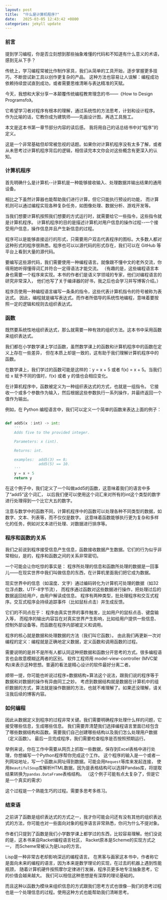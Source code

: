 ```yaml
---
layout: post
title:  "什么是计算机程序?"
date:   2025-03-05 12:43:42 +0800
categories: jekyll update
---
```


### 前言

提到学习编程，你是否立刻想到那些抽象难懂的代码和不知道有什么意义的术语，感到无从下手？

传统上，学习编程常被比作制作家具，我们从简单的工具开始，逐步掌握更多技巧，不断尝试新工具以创作更复杂的产品。
这种方法也容易让人误解：编程成功依赖持续尝试直到成功，或者需要思维清晰与表达精准的天赋。

今天，我想和大家分享一本颠覆传统编程教育理念的书——《How to Design Programsfo》。

它希望学习者对程序有根本的理解，通过系统性的方法思考，计划和设计程序。
作为比喻的话，它教你成为建筑师——先画设计图，再选工具施工。

本文是这本书第一章节部分内容的读后感。
我将用自己的话总结书中对“程序”的定义。

这是一个非常基础但却常被忽视的话题。如果你对计算机程序没有太多了解，或者从未思考过计算机程序背后的逻辑，相信读完本文你会对这些概念有更深入的认知。

### 计算机程序

首先明确什么是计算机--计算机是一种能够接收输入、处理数据并输出结果的通用设备。

相比之下虽然计算器也能帮助我们进行计算，但它只能执行预设的功能，
而计算机则可以通过编程实现各种复杂任务，如图像处理、数据分析、游戏开发等。

当我们想要计算机按照我们想要的方式运行时，就需要给它一些指令，这些指令就是计算机程序。
计算机程序的目的是描述计算机对用户信息的操作过程--一个接受用户信息，操作信息并且产生新信息的过程。

程序可以是能够直接运行的形式，只需要用户双击代表程序的图标。大多数人都对这种形式的程序很熟悉。程序也可以以源代码的形式存在，我们可以在 GitHub 等平台上看到大量的源代码。

要编写这些源代码，我们需要使用一种编程语言。就像跟不懂中文的老外交流，你得用她听得懂得词汇并符合一定得语法才能交流。
（有趣的是，这些编程语言本身也需要一个程序来实现。本书的作者们是语义学领域的专家，他们对编程语言的研究非常深入，
他们也写了关于编译器的好书，我之后也会学习并写博客介绍。）

程序员使用一种编程语言编写一条条的指令，这些代表计算机指令的符号被称为表达式。
因此，编程就是编写表达式。而作者所倡导的系统性地编程，意味着要按照一定的逻辑和规则去组织表达式。

### 函数

既然要系统性地组织表达式，那么就需要一种有效的组织方法。这本书中采用函数来组织表达式。

我们都在小学数学课上学过函数，虽然数学课上的函数和计算机程序中的函数在定义上存在一些差异，
但在本质上却是一致的，这有助于我们理解计算机程序中的函数。

在数学课上，我们学过的函数可能是这样的：y = x + 5 或者 f(x) = x + 5。当我们给 x 赋予不同的值时，f(x) 或者 y 的值也会相应变化。

在计算机程序中，函数被定义为一种组织表达式的方式，也就是一组指令。
它接收一个或多个参数作为输入，然后根据这些参数执行一系列操作，并最终返回一个值作为输出。

例如，在 Python 编程语言中，我们可以定义一个简单的函数来表达上面的例子：

```python

def add5(x ：int) -> int:
    '''
    Adds five to the provided integer.

    Parameters: x (int).

    Returns: int.

    examples:  add5(3) == 8;
               add5(5) == 10.
    '''
    y = x + 5
    return y
```

在这个例子中，我们定义了一个叫做add5的函数，这意味着我们的语言中多了“add5”这个词汇，
以后我们便可以使用这个词汇来对所有的int这个类型的数字进行处理得到一个比它大五的数字。

注意与数学中的函数不同，计算机程序中的函数可以处理各种不同类型的数据，如数字、文本、列表等，而不仅仅是数字。
这意味着函数能够执行更为复杂和多样化的任务，例如对文本进行处理、对数据进行排序等。

### 程序和函数的关系

我们之前说到程序接受信息产生信息，函数接收数据产生数据。它们的行为似乎非常相似，是的，程序和函数之间的关系非常密切。


一个可能会让你吃惊的事实是：
程序所处理的信息和函数所处理的数据是一回事儿——在现实世界中我们叫做信息的东西，在计算机里面我们把它成为数据。


现实世界中的信息（如温度、文字）通过编码转化为计算机可处理的数据（如32位浮点数、UTF-8字节流），
而程序通过函数对这些数据进行操作，把处理过后的数据返回给用户，由用户解读成信息。
程序有两种类型，批处理程序和交互式程序。交互式程序会持续追踪事件（比如鼠标点击）并生成反馈。

它们的不同点在于：
程序由真实世界的事件触发，比如用户的鼠标点击、键盘输入等，
而程序的输出内容旨在对真实世界产生影响，比如给用户提供一些信息、控制外部设备等。而函数在程序内部被定义和调用。


程序的核心就是数据和处理数据的方法（我们叫它函数）。
由此我们再更新一次对编程的定义：编程就是正确地定义数据，定义函数和调用函数的过程。

需要说明的是并不是所有人都认同这种把数据和函数分开思考的方式。很多编程语言也会故意模糊这两者的区别。
软件工程师用 model-view-controller (MVC架构)来表示这种思想。普遍的看法是精心设计的软件最好分离二者。

顺带一提，你可能也听说过程序=数据结构+算法这个说法，跟我们说的程序等于数据和对数据的操作有异曲同工之妙。
考虑到数据结构就是数据在计算机中的组织数据的方式，算法就是操作数据的方法，也就不难理解了。如果还没理解，请关注我后续的博客内容。


### 如何编程

因此从数据定义到程序的过程非常关键。我们需要明确程序处理什么样的问题，它接受哪些信息，生成哪些信息。
我们需要弄清楚我们选择编程语言里面已经包含了哪些数据结构和函数。需要我们自己创建哪些结构以及我们怎么处理用户数据（定义函数）。
最后一旦完成程序，我们需要检查程序是否按照预期运行。

举例来说，你在工作中需要从网页上抓取一些数据，保存到Excel表格中进行处理，你想编写一个Python程序帮你完成这个工作。
这个程序的输入是一个或者一列网站地址，写一个函数从网址得到数据。可能会用`Request`等库来发起连接，
使用`BeautifulSoup`库解析HTML数据，因为是表格结构可以选择Pandas库，将提取结果转换为`pandas.DataFrame`表格结构。
（这个例子可能有点太复杂了，但是它是一个真实的需求）

这个过程是一个熟能生巧的过程。需要多思考多练习。

### 结束语

之前讲了函数是组织表达式的方式之一，我才你可能会问还有没有其他的组织表达式的方法，你可能也对一些面向对象的程序语言非常熟悉，你问为什么不提对象。

作者们只提到了函数是我们小学数学课上都学过的东西，比较容易理解。他们没说的是，这本书来自Racket编程语言社区，
Racket原本是Scheme的实现方式之一，
而Scheme常被认为是Lisp的方言。

Lisp是一种非常古老却影响深远的编程语言。
在黑客与画家这本书中，作者称它是面向未来的编程的语言，因为本来是数学理论的实现，在过去的机器上遇到性能瓶颈，
随着计算机硬件按照摩尔定律进行发展，程序员更多地专注抽象思考，它的价值会越来越大。
我们可以相信这种思想是有深厚的理论基础的。

而且这种以函数为模块来组织信息的方式跟我们思考方式也很像--我们的思考过程也是一个处理信息的过程。使用这种方式也能帮助我们清晰思考。




